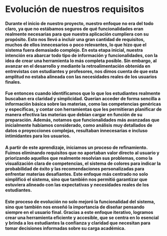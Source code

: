 # Evolución de nuestros requisitos
#### Durante el inicio de nuestro proyecto, nuestro enfoque no era del todo claro, ya que no estábamos seguros de qué funcionalidades eran realmente necesarias para que nuestra aplicación cumpliera con su propósito. Esto nos llevó a incluir una gran cantidad de requisitos, muchos de ellos innecesarios o poco relevantes, lo que hizo que el sistema fuera demasiado complejo. En esta etapa inicial, nuestra intención era abarcar todo tipo de información y funcionalidades, con la idea de crear una herramienta lo más completa posible. Sin embargo, al avanzar en el desarrollo y mediante la retroalimentación obtenida en entrevistas con estudiantes y profesores, nos dimos cuenta de que esta amplitud no estaba alineada con las necesidades reales de los usuarios finales.

#### Fue entonces cuando identificamos que lo que los estudiantes realmente buscaban era claridad y simplicidad. Querían acceder de forma sencilla a información básica sobre las materias, como las competencias genéricas y específicas, y contar con herramientas que les permitieran planificar de manera efectiva las materias que debían cargar en función de su preparación. Además, notamos que funcionalidades más avanzadas que inicialmente habíamos considerado, como análisis muy detallados de datos o proyecciones complejas, resultaban innecesarias e incluso intimidantes para los usuarios.

#### A partir de este aprendizaje, iniciamos un proceso de refinamiento. Fuimos eliminando requisitos que no aportaban valor directo al usuario y priorizando aquellos que realmente resolvían sus problemas, como la visualización clara de competencias, el sistema de colores para indicar la probabilidad de éxito y las recomendaciones personalizadas para enfrentar materias desafiantes. Este enfoque más centrado no solo simplificó el sistema, sino que también nos permitió garantizar que estuviera alineado con las expectativas y necesidades reales de los estudiantes.

#### Este proceso de evolución no solo mejoró la funcionalidad del sistema, sino que también nos enseñó la importancia de diseñar pensando siempre en el usuario final. Gracias a este enfoque iterativo, logramos crear una herramienta eficiente y accesible, que se centra en lo esencial y brinda a los estudiantes la confianza y claridad que necesitan para tomar decisiones informadas sobre su carga académica.
